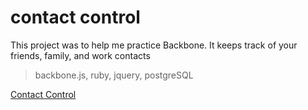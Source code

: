 contact control
===========
This project was to help me practice Backbone.
It keeps track of your friends, family, and work contacts

> backbone.js, ruby, jquery, postgreSQL

[Contact Control](http://contactcontrol.herokuapp.com)

